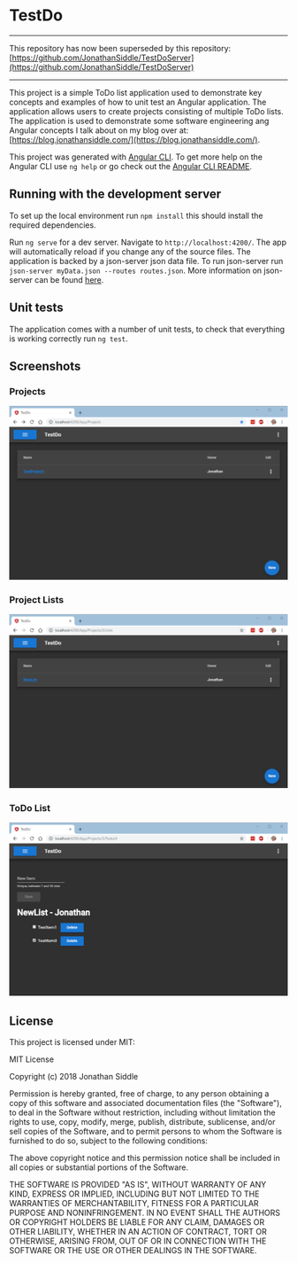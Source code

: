 # TestDo

***
This repository has now been superseded by this repository: [https://github.com/JonathanSiddle/TestDoServer](https://github.com/JonathanSiddle/TestDoServer) 
***

This project is a simple ToDo list application used to demonstrate key concepts and examples of how to unit test an Angular application. The application allows users to create projects consisting of multiple ToDo lists. The application is used to demonstrate some software engineering ang Angular concepts I talk about on my blog over at: [https://blog.jonathansiddle.com/](https://blog.jonathansiddle.com/).

This project was generated with [Angular CLI](https://github.com/angular/angular-cli). To get more help on the Angular CLI use `ng help` or go check out the [Angular CLI README](https://github.com/angular/angular-cli/blob/master/README.md).

## Running with the development server

To set up the local environment run `npm install` this should install the required dependencies.

Run `ng serve` for a dev server. Navigate to `http://localhost:4200/`. The app will automatically reload if you change any of the source files. The application is backed by a json-server json data file. To run json-server run `json-server myData.json --routes routes.json`. More information on json-server can be found [here](https://github.com/typicode/json-server).

## Unit tests

The application comes with a number of unit tests, to check that everything is working correctly run `ng test`.

## Screenshots 

### Projects

![projects](DemoImages/Projects.png)

### Project Lists

![projectLists](DemoImages/Lists.png)

### ToDo List

![toDoList](DemoImages/ToDoList.png)

## License

This project is licensed under MIT: 

MIT License

Copyright (c) 2018 Jonathan Siddle

Permission is hereby granted, free of charge, to any person obtaining a copy
of this software and associated documentation files (the "Software"), to deal
in the Software without restriction, including without limitation the rights
to use, copy, modify, merge, publish, distribute, sublicense, and/or sell
copies of the Software, and to permit persons to whom the Software is
furnished to do so, subject to the following conditions:

The above copyright notice and this permission notice shall be included in all
copies or substantial portions of the Software.

THE SOFTWARE IS PROVIDED "AS IS", WITHOUT WARRANTY OF ANY KIND, EXPRESS OR
IMPLIED, INCLUDING BUT NOT LIMITED TO THE WARRANTIES OF MERCHANTABILITY,
FITNESS FOR A PARTICULAR PURPOSE AND NONINFRINGEMENT. IN NO EVENT SHALL THE
AUTHORS OR COPYRIGHT HOLDERS BE LIABLE FOR ANY CLAIM, DAMAGES OR OTHER
LIABILITY, WHETHER IN AN ACTION OF CONTRACT, TORT OR OTHERWISE, ARISING FROM,
OUT OF OR IN CONNECTION WITH THE SOFTWARE OR THE USE OR OTHER DEALINGS IN THE
SOFTWARE.